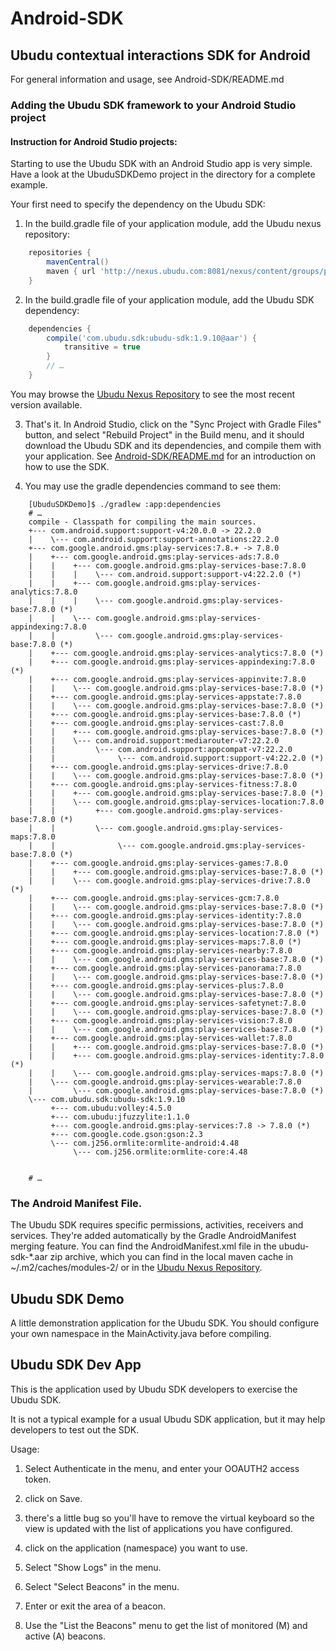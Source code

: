 <!-- -*- mode:markdown;coding:utf-8 -*- -->

# Android-SDK

## Ubudu contextual interactions SDK for Android

For general information and usage, see Android-SDK/README.md

### Adding the Ubudu SDK framework to your Android Studio project

#### Instruction for Android Studio projects:

Starting to use the Ubudu SDK with an Android Studio app is very simple.
Have a look at the UbuduSDKDemo project in the directory for a complete example.

Your first need to specify the dependency on the Ubudu SDK:

1. In the build.gradle file of your application module, add the Ubudu nexus repository:

```gradle
    repositories {
        mavenCentral()
        maven { url 'http://nexus.ubudu.com:8081/nexus/content/groups/public/' }
    }
```

2. In the build.gradle file of your application module, add the Ubudu SDK dependency:

```gradle
    dependencies {
        compile('com.ubudu.sdk:ubudu-sdk:1.9.10@aar') {
            transitive = true
        }
        // …
    }
```

  You may browse the
  [Ubudu Nexus Repository](http://nexus.ubudu.com:8081/nexus/content/groups/public//com/ubudu/sdk/ubudu-sdk/)
  to see the most recent version available.
  
3. That's it.  In Android Studio, click on the "Sync Project with
   Gradle Files" button, and select "Rebuild Project"  in the Build
   menu, and it should download the Ubudu SDK and its dependencies,
   and compile them with your application. See
   [Android-SDK/README.md](/README.md) for an introduction on how to
   use the SDK.

4. You may use the gradle dependencies command to see them:

```shell
    [UbuduSDKDemo]$ ./gradlew :app:dependencies
    # …
    compile - Classpath for compiling the main sources.
    +--- com.android.support:support-v4:20.0.0 -> 22.2.0
    |    \--- com.android.support:support-annotations:22.2.0
    +--- com.google.android.gms:play-services:7.8.+ -> 7.8.0
    |    +--- com.google.android.gms:play-services-ads:7.8.0
    |    |    +--- com.google.android.gms:play-services-base:7.8.0
    |    |    |    \--- com.android.support:support-v4:22.2.0 (*)
    |    |    +--- com.google.android.gms:play-services-analytics:7.8.0
    |    |    |    \--- com.google.android.gms:play-services-base:7.8.0 (*)
    |    |    \--- com.google.android.gms:play-services-appindexing:7.8.0
    |    |         \--- com.google.android.gms:play-services-base:7.8.0 (*)
    |    +--- com.google.android.gms:play-services-analytics:7.8.0 (*)
    |    +--- com.google.android.gms:play-services-appindexing:7.8.0 (*)
    |    +--- com.google.android.gms:play-services-appinvite:7.8.0
    |    |    \--- com.google.android.gms:play-services-base:7.8.0 (*)
    |    +--- com.google.android.gms:play-services-appstate:7.8.0
    |    |    \--- com.google.android.gms:play-services-base:7.8.0 (*)
    |    +--- com.google.android.gms:play-services-base:7.8.0 (*)
    |    +--- com.google.android.gms:play-services-cast:7.8.0
    |    |    +--- com.google.android.gms:play-services-base:7.8.0 (*)
    |    |    \--- com.android.support:mediarouter-v7:22.2.0
    |    |         \--- com.android.support:appcompat-v7:22.2.0
    |    |              \--- com.android.support:support-v4:22.2.0 (*)
    |    +--- com.google.android.gms:play-services-drive:7.8.0
    |    |    \--- com.google.android.gms:play-services-base:7.8.0 (*)
    |    +--- com.google.android.gms:play-services-fitness:7.8.0
    |    |    +--- com.google.android.gms:play-services-base:7.8.0 (*)
    |    |    \--- com.google.android.gms:play-services-location:7.8.0
    |    |         +--- com.google.android.gms:play-services-base:7.8.0 (*)
    |    |         \--- com.google.android.gms:play-services-maps:7.8.0
    |    |              \--- com.google.android.gms:play-services-base:7.8.0 (*)
    |    +--- com.google.android.gms:play-services-games:7.8.0
    |    |    +--- com.google.android.gms:play-services-base:7.8.0 (*)
    |    |    \--- com.google.android.gms:play-services-drive:7.8.0 (*)
    |    +--- com.google.android.gms:play-services-gcm:7.8.0
    |    |    \--- com.google.android.gms:play-services-base:7.8.0 (*)
    |    +--- com.google.android.gms:play-services-identity:7.8.0
    |    |    \--- com.google.android.gms:play-services-base:7.8.0 (*)
    |    +--- com.google.android.gms:play-services-location:7.8.0 (*)
    |    +--- com.google.android.gms:play-services-maps:7.8.0 (*)
    |    +--- com.google.android.gms:play-services-nearby:7.8.0
    |    |    \--- com.google.android.gms:play-services-base:7.8.0 (*)
    |    +--- com.google.android.gms:play-services-panorama:7.8.0
    |    |    \--- com.google.android.gms:play-services-base:7.8.0 (*)
    |    +--- com.google.android.gms:play-services-plus:7.8.0
    |    |    \--- com.google.android.gms:play-services-base:7.8.0 (*)
    |    +--- com.google.android.gms:play-services-safetynet:7.8.0
    |    |    \--- com.google.android.gms:play-services-base:7.8.0 (*)
    |    +--- com.google.android.gms:play-services-vision:7.8.0
    |    |    \--- com.google.android.gms:play-services-base:7.8.0 (*)
    |    +--- com.google.android.gms:play-services-wallet:7.8.0
    |    |    +--- com.google.android.gms:play-services-base:7.8.0 (*)
    |    |    +--- com.google.android.gms:play-services-identity:7.8.0 (*)
    |    |    \--- com.google.android.gms:play-services-maps:7.8.0 (*)
    |    \--- com.google.android.gms:play-services-wearable:7.8.0
    |         \--- com.google.android.gms:play-services-base:7.8.0 (*)
    \--- com.ubudu.sdk:ubudu-sdk:1.9.10
         +--- com.ubudu:volley:4.5.0
         +--- com.ubudu:jfuzzylite:1.1.0
         +--- com.google.android.gms:play-services:7.8 -> 7.8.0 (*)
         +--- com.google.code.gson:gson:2.3
         \--- com.j256.ormlite:ormlite-android:4.48
              \--- com.j256.ormlite:ormlite-core:4.48


    # …
```

### The Android Manifest File.

The Ubudu SDK requires specific permissions, activities, receivers and
services.  They're added automatically by the Gradle AndroidManifest
merging feature.  You can find the AndroidManifest.xml file in the
ubudu-sdk-*.aar zip archive, which you can find in the local maven
cache in ~/.m2/caches/modules-2/ or in the
[Ubudu Nexus Repository](http://5.135.82.92:8081/nexus/content/groups/public/com/ubudu/sdk/ubudu-sdk/).

## Ubudu SDK Demo 

A little demonstration application for the Ubudu SDK.  You should
configure your own namespace in the MainActivity.java before
compiling.


## Ubudu SDK Dev App

This is the application used by Ubudu SDK developers to exercise the
Ubudu SDK.

It is not a typical example for a usual Ubudu SDK application, but it
may help developers to test out the SDK.

Usage:

1. Select Authenticate in the menu, and enter your OOAUTH2 access token.

2. click on Save.

3. there's a little bug so you'll have to remove the virtual keyboard
   so the view is updated with the list of applications you have
   configured.

4. click on the application (namespace) you want to use.

5. Select "Show Logs" in the menu.

6. Select "Select Beacons" in the menu.

7. Enter or exit the area of a beacon.

8. Use the "List the Beacons" menu to get the list of monitored (M)
   and active (A) beacons.

<!-- ======================================================== -->

